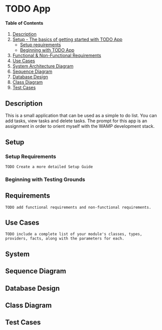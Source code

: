 # TODO App

#### Table of Contents

1. [Description](#description)
2. [Setup - The basics of getting started with TODO App](#setup)
    * [Setup requirements](#setup-requirements)
    * [Beginning with TODO App](#beginning-with-TODO-App)
3. [Functional & Non-Functional Requirements](#requirements)
4. [Use Cases](#usecases)
5. [System Architecture Diagram](#system)
6. [Sequence Diagram](#sequencediagram)
7. [Database Design](#databasedesign)
8. [Class Diagram](#classdiagram)
9. [Test Cases](#testcases)

## Description

This is a small application that can be used as a simple to do list. You can add tasks, view tasks and delete tasks. The prompt for this app is an assignment in order to orient myself with the WAMP development stack. 

## Setup

### Setup Requirements

`TODO Create a more detailed Setup Guide`

### Beginning with Testing Grounds


## Requirements

`TODO add functional requirements and non-functional requirements.`

## Use Cases

`TODO include a complete list of your module's classes, types, providers, facts, along with the parameters for each.`

## System

## Sequence Diagram

## Database Design

## Class Diagram

## Test Cases

